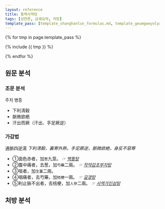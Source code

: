 ```yaml
---
layout: reference
title: 통맥사역탕
tags: [상한론, 금궤요략, 처방]
template_pass: [template_shanghanlun_formulas.md, template_geumgweyolyag_formulas.md, template_etc_formulas.md]
---
```



{% for tmp in page.template_pass %}

{% include {{ tmp }} %}

{% endfor %}



## 원문 분석

### 조문 분석

주치 병증
* 下利淸穀
* 脈微欲絶
* 汗出而厥（汗出、手足厥逆）


### 가감법

通脈四逆湯 _下利淸穀，裏寒外熱，手足厥逆，脈微欲絶，身反不惡寒_
* ①面色赤者，加`葱`九莖。 _☞ [백통탕]({{site.formulaurl}}/백통탕)_
* ②腹中痛者，去葱，加`芍藥`二兩。 _☞ [작약감초부자탕]({{site.formulaurl}}/작약감초부자탕)_
* ③嘔者，加`生薑`二兩。
* ④咽痛者，去芍藥，加`桔梗`一兩。 _☞ [길경탕]({{site.formulaurl}}/길경탕)_
* ⑤利止脉不出者，去桔梗，加`人參`二兩。 _☞ [사역가인삼탕]({{site.formulaurl}}/사역가인삼탕)_




## 처방 분석
